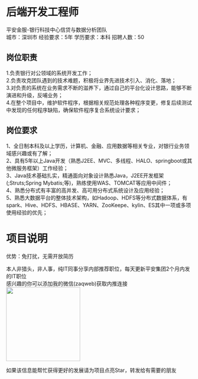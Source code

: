 # 后端开发工程师
平安金服-银行科技中心信贷与数据分析团队  
城市：深圳市 经验要求：5年 学历要求：本科  招聘人数：50

## 岗位职责
1.负责银行对公领域的系统开发工作；   
2.负责攻克团队遇到的技术难题，积极将业界先进技术引入、消化、落地；   
3.对负责的系统在业务需求不断的滋养下，通过自己的平台化设计思路，能够不断演进和升级，反哺业务；   
4.在整个项目中，维护软件程序，根据相关规范处理各种程序变更，修复后续测试中发现的任何程序缺陷，确保软件程序复合系统设计要求；

## 岗位要求
1、全日制本科及以上学历，计算机、金融、应用数据等相关专业，对银行业务领域感兴趣或有了解；   
2、具有5年以上Java开发（熟悉J2EE、MVC、多线程、HALO、springboot或其他微服务框架）工作经验；   
3、Java技术基础扎实，精通面向对象设计熟悉Java，J2EE开发框架(;Struts;Spring Mybatis;等)，熟练使用WAS、TOMCAT等应用中间件；   
4、熟悉分布式有丰富的高并发、高可用分布式系统设计及应用经验；   
5、熟悉大数据平台的整体技术架构，如Hadoop、HDFS等分布式数据体系，有spark、Hive、HDFS、HBASE、YARN、ZooKeepe、kylin、ES其中一项或多项使用经验的优先；

# 项目说明

优势：免打扰，无需开放简历

本人非猎头，非人事，纯IT同事分享内部推荐职位，每天更新平安集团2个月内发的IT职位  
感兴趣的你可以添加我的微信(zaqweb)获取内推连接  
<img src="https://github.com/zaqweb/PA-IT-JOBS/blob/master/WechatICode.jpeg"  height="200" width="200">

如果该信息能帮忙获得更好的发展请为项目点亮Star，转发给有需要的朋友




